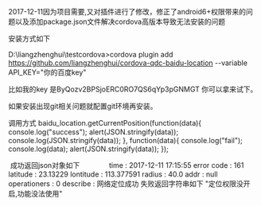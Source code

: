 2017-12-11因为项目需要,又对插件进行了修改，修正了android6+权限带来的问题以及添加package.json文件解决cordova高版本导致无法安装的问题



安装方式如下  

D:\liangzhenghui\testcordova>cordova plugin add https://github.com/liangzhenghui/cordova-qdc-baidu-location --variable API_KEY="你的百度key"



比如我的key 是ByQozv2BPSjoERC0RO7QS6qYp3pGNMGT 你可以拿来试下。



如果安装出现git相关问题就配置git环境再安装。




调用方式
baidu_location.getCurrentPosition(function(data){
                      console.log("success");
                         alert(JSON.stringify(data));
                        console.log(JSON.stringify(data));
  }, function(data){
      console.log("fail");
      console.log(data);
       alert(JSON.stringify(data));
  });
  
  成功返回json对象如下
                time : 2017-12-11 17:15:55
                error code : 161
                latitude : 23.13229
                lontitude : 113.377591
                radius : 40.0
                addr : null
                operationers : 0
                describe : 网络定位成功
失败返回字符串如下
                "定位权限没开启,功能没法使用"
